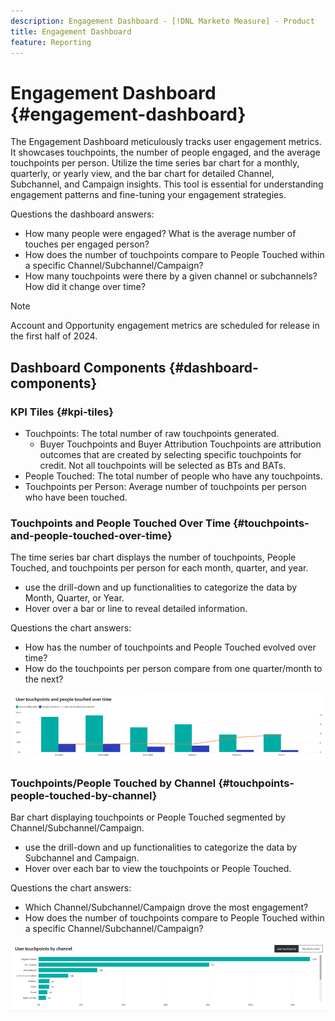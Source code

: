 ```yaml
---
description: Engagement Dashboard - [!DNL Marketo Measure] - Product
title: Engagement Dashboard
feature: Reporting
---
```

# Engagement Dashboard {#engagement-dashboard}

The Engagement Dashboard meticulously tracks user engagement metrics. It showcases touchpoints, the number of people engaged, and the average touchpoints per person. Utilize the time series bar chart for a monthly, quarterly, or yearly view, and the bar chart for detailed Channel, Subchannel, and Campaign insights. This tool is essential for understanding engagement patterns and fine-tuning your engagement strategies.

Questions the dashboard answers:

* How many people were engaged? What is the average number of touches per engaged person?
* How does the number of touchpoints compare to People Touched within a specific Channel/Subchannel/Campaign?
* How many touchpoints were there by a given channel or subchannels? How did it change over time?

>[!NOTE]
>
>Account and Opportunity engagement metrics are scheduled for release in the first half of 2024.

## Dashboard Components {#dashboard-components}

### KPI Tiles {#kpi-tiles}

* Touchpoints: The total number of raw touchpoints generated.
  * Buyer Touchpoints and Buyer Attribution Touchpoints are attribution outcomes that are created by selecting specific touchpoints for credit. Not all touchpoints will be selected as BTs and BATs.
* People Touched: The total number of people who have any touchpoints.
* Touchpoints per Person: Average number of touchpoints per person who have been touched.

### Touchpoints and People Touched Over Time {#touchpoints-and-people-touched-over-time}

The time series bar chart displays the number of touchpoints, People Touched, and touchpoints per person for each month, quarter, and year.

* use the drill-down and up functionalities to categorize the data by Month, Quarter, or Year.
* Hover over a bar or line to reveal detailed information.

Questions the chart answers:

* How has the number of touchpoints and People Touched evolved over time?
* How do the touchpoints per person compare from one quarter/month to the next?

![](assets/engagement-dashboard-1.png)

### Touchpoints/People Touched by Channel {#touchpoints-people-touched-by-channel}

Bar chart displaying touchpoints or People Touched segmented by Channel/Subchannel/Campaign.

* use the drill-down and up functionalities to categorize the data by Subchannel and Campaign.
* Hover over each bar to view the touchpoints or People Touched.

Questions the chart answers:

* Which Channel/Subchannel/Campaign drove the most engagement?
* How does the number of touchpoints compare to People Touched within a specific Channel/Subchannel/Campaign?

![](assets/engagement-dashboard-2.png)

